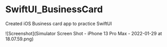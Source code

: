 # SwiftUI_BusinessCard
Created iOS Business card app to practice SwiftUI

![Screenshot](Simulator Screen Shot - iPhone 13 Pro Max - 2022-01-29 at 18.07.59.png)
